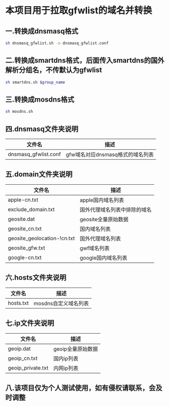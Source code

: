 # 本项目用于拉取gfwlist的域名并转换

## 一.转换成dnsmasq格式

```sh
sh dnsmasq_gfwlist.sh -o dnsmasq_gfwlist.conf
```

## 二.转换成smartdns格式，后面传入smartdns的国外解析分组名，不传默认为gfwlist

```sh
sh smartdns.sh $group_name
```

## 三.转换成mosdns格式

```sh
sh mosdns.sh
```

## 四.dnsmasq文件夹说明

| 文件名                  | 描述                    |
|----------------------|-----------------------|
| dnsmasq_gfwlist.conf | gfw域名对应dnsmasq格式的域名列表 |

## 五.domain文件夹说明

| 文件名                         | 描述             |
|-----------------------------|----------------|
| apple-cn.txt                | apple国内域名列表    |
| exclude_domain.txt          | 国外代理域名列表中排除的域名 |
| geosite.dat                 | geosite全量原始数据  |
| geosite_cn.txt              | 国内域名列表         |
| geosite_geolocation-!cn.txt | 国外代理域名列表       |
| geosite_gfw.txt             | gwf域名列表        |
| google-cn.txt               | google国内域名列表   |

## 六.hosts文件夹说明

| 文件名       | 描述            |
|-----------|---------------|
| hosts.txt | mosdns自定义域名列表 |

## 七.ip文件夹说明

| 文件名               | 描述          |
|-------------------|-------------|
| geoip.dat         | geoip全量原始数据 |
| geoip_cn.txt      | 国内ip列表      |
| geoip_private.txt | 内网ip列表      |

## 八.该项目仅为个人测试使用，如有侵权请联系，会及时调整